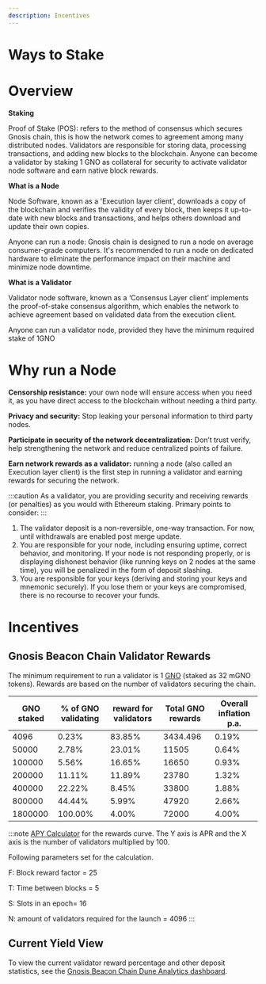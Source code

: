 ```yaml
---
description: Incentives
---
```


# Ways to Stake

# Overview

**Staking**

Proof of Stake (POS): refers to the method of consensus which secures Gnosis chain, this is how the network comes to agreement among many distributed nodes. Validators are responsible for storing data, processing transactions, and adding new blocks to the blockchain. Anyone can become a validator by staking 1 GNO as collateral for security to activate validator node software and earn native block rewards.

**What is a Node**

Node Software, known as a 'Execution layer client', downloads a copy of the blockchain and verifies the validity of every block, then keeps it up-to-date with new blocks and transactions, and helps others download and update their own copies. 

Anyone can run a node: Gnosis chain is designed to run a node on average consumer-grade computers. It's recommended to run a node on dedicated hardware to eliminate the performance impact on their machine and minimize node downtime.

**What is a Validator**

Validator node software, known as a ‘Consensus Layer client’ implements the proof-of-stake consensus algorithm, which enables the network to achieve agreement based on validated data from the execution client.

Anyone can run a validator node, provided they have the minimum required stake of 1GNO


# Why run a Node

**Censorship resistance:** your own node will ensure access when you need it, as you have direct access to the blockchain without needing a third party.

**Privacy and security:** Stop leaking your personal information to third party nodes.

**Participate in security of the network decentralization:** Don’t trust verify, help strengthening the network and reduce centralized points of failure.

**Earn network rewards as a validator:** running a node (also called an Execution layer client) is the first step in running a validator and earning rewards for securing the network.

:::caution
As a validator, you are providing security and receiving rewards (or penalties) as you would with Ethereum staking. Primary points to consider:
:::

1. The validator deposit is a non-reversible, one-way transaction. For now, until withdrawals are enabled post merge update.
2. You are responsible for your node, including ensuring uptime, correct behavior, and monitoring. If your node is not responding properly, or is displaying dishonest behavior (like running keys on 2 nodes at the same time), you will be penalized in the form of deposit slashing.
3. You are responsible for your keys (deriving and storing your keys and mnemonic securely). If you lose them or your keys are compromised, there is no recourse to recover your funds.

# Incentives 

## Gnosis Beacon Chain Validator Rewards

The minimum requirement to run a validator is 1 [GNO](/about/tokens/gno) (staked as 32 mGNO tokens).  Rewards are based on the number of validators securing the chain.

| GNO staked | % of GNO validating | reward for validators | Total GNO rewards | Overall inflation p.a. |
| ---------- | ------------------- | --------------------- | ----------------- | ---------------------- |
| 4096       | 0.23%               | 83.85%                | 3434.496          | 0.19%                  |
| 50000      | 2.78%               | 23.01%                | 11505             | 0.64%                  |
| 100000     | 5.56%               | 16.65%                | 16650             | 0.93%                  |
| 200000     | 11.11%              | 11.89%                | 23780             | 1.32%                  |
| 400000     | 22.22%              | 8.45%                 | 33800             | 1.88%                  |
| 800000     | 44.44%              | 5.99%                 | 47920             | 2.66%                  |
| 1800000    | 100.00%             | 4.00%                 | 72000             | 4.00%                  |

:::note
[APY Calculator](https://www.desmos.com/calculator/7pzueggivw) for the rewards curve. The Y axis is APR and the X axis is the number of validators multiplied by 100.

Following parameters set for the calculation.

F:  Block reward factor = 25

T: Time between blocks = 5

S: Slots in an epoch= 16

N: amount of validators required for the launch = 4096
:::

## Current Yield View

To view the current validator reward percentage and other deposit statistics, see the [Gnosis Beacon Chain Dune Analytics dashboard](https://dune.xyz/maxaleks/Gnosis-Beacon-Chain-\(Deposits\)).
